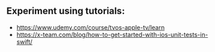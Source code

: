 ## Experiment using tutorials:
- https://www.udemy.com/course/tvos-apple-tv/learn
- https://x-team.com/blog/how-to-get-started-with-ios-unit-tests-in-swift/
